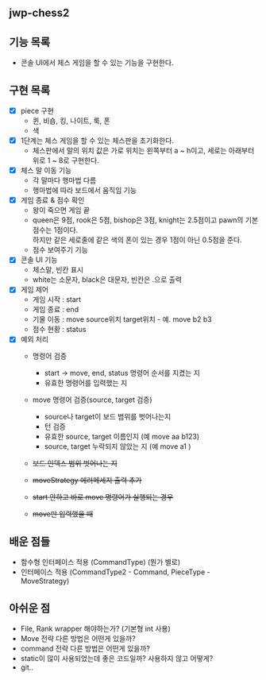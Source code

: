 ## jwp-chess2

## 기능 목록
- 콘솔 UI에서 체스 게임을 할 수 있는 기능을 구현한다.

## 구현 목록
- [x] piece 구현
  - 퀸, 비숍, 킹, 나이트, 룩, 폰
  - 색
- [x] 1단계는 체스 게임을 할 수 있는 체스판을 초기화한다.
  - 체스판에서 말의 위치 값은 가로 위치는 왼쪽부터 a ~ h이고, 세로는 아래부터 위로 1 ~ 8로 구현한다.
- [x] 체스 말 이동 기능
  - 각 말마다 행마법 다름
  - 행마법에 따라 보드에서 움직임 기능
- [x] 게임 종료 & 점수 확인
  - 왕이 죽으면 게임 끝
  - queen은 9점, rook은 5점, bishop은 3점, knight는 2.5점이고 pawn의 기본 점수는 1점이다. <br>
    하지만 같은 세로줄에 같은 색의 폰이 있는 경우 1점이 아닌 0.5점을 준다.
  - 점수 보여주기 기능
- [x] 콘솔 UI 기능
   - 체스말, 빈칸 표시
  - white는 소문자, black은 대문자, 빈칸은 .으로 출력
- [x] 게임 제어
  - 게임 시작 : start
  - 게임 종료 : end
  - 기물 이동 : move source위치 target위치 - 예. move b2 b3
  - 점수 현황 : status
- [x] 예외 처리 
  - 명령어 검증
    - start -> move, end, status 명령어 순서를 지켰는 지
    - 유효한 명령어를 입력했는 지
  - move 명령어 검증(source, target 검증)
    - source나 target이 보드 범위를 벗어나는지
    - 턴 검증
    - 유효한 source, target 이름인지 (예 move aa b123)
    - source, target 누락되지 않았는 지 (예 move a1  )
  
  - ~~보드 인덱스 범위 벗어나는 지~~
  - ~~moveStrategy 에러메세지 출력 추가~~
  - ~~start 안하고 바로 move 명령어가 실행되는 경우~~
  - ~~move만 입력했을 때~~
  
## 배운 점들
- 함수형 인터페이스 적용 (CommandType) (뭔가 별로)
- 인터페이스 적용 (CommandType2 - Command, PieceType - MoveStrategy)


## 아쉬운 점
- File, Rank wrapper 해야하는가? (기본형 int 사용)
- Move 전략 다른 방법은 어떤게 있을까?
- command 전략 다른 방법은 어떤게 있을까?
- static이 많이 사용되었는데 좋은 코드일까? 사용하지 않고 어떻게?
- git..